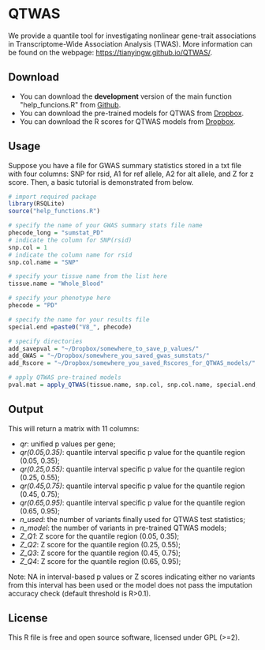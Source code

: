 <!-- README.md is generated from README.Rmd. Please edit that file -->
QTWAS
==========

We provide a quantile tool for investigating nonlinear gene-trait associations in Transcriptome-Wide Association Analysis (TWAS). More information can be found on the webpage: https://tianyingw.github.io/QTWAS/.

Download
------------

- You can download the **development** version of the main function "help_funcions.R" from [Github](https://github.com/tianyingw/QTWAS).
- You can download the pre-trained models for QTWAS from [Dropbox]().
- You can download the R scores for QTWAS models from [Dropbox]().

Usage
-----
Suppose you have a file for GWAS summary statistics stored in a txt file with four columns: SNP for rsid, A1 for ref allele, A2 for alt allele, and Z for z score. Then, a basic tutorial is demonstrated from below.

``` r
# import required package
library(RSQLite)
source("help_functions.R")

# specify the name of your GWAS summary stats file name
phecode_long = "sumstat_PD" 
# indicate the column for SNP(rsid)
snp.col = 1 
# indicate the column name for rsid
snp.col.name = "SNP" 

# specify your tissue name from the list here
tissue.name = "Whole_Blood" 

# specify your phenotype here
phecode = "PD" 

# specify the name for your results file
special.end =paste0("V8_", phecode) 

# specify directories
add_savepval = "~/Dropbox/somewhere_to_save_p_values/"
add_GWAS = "~/Dropbox/somewhere_you_saved_gwas_sumstats/"
add_Rscore = "~/Dropbox/somewhere_you_saved_Rscores_for_QTWAS_models/"

# apply QTWAS pre-trained models
pval.mat = apply_QTWAS(tissue.name, snp.col, snp.col.name, special.end, phecode_long, add_savemodel, add_GWAS,add_Rscore, add_savepval)

```

Output
-------
This will return a matrix with 11 columns:
- *qr*: unified p values per gene;
- *qr(0.05,0.35)*: quantile interval specific p value for the quantile region (0.05, 0.35);
- *qr(0.25,0.55)*: quantile interval specific p value for the quantile region (0.25, 0.55);
- *qr(0.45,0.75)*: quantile interval specific p value for the quantile region (0.45, 0.75);
- *qr(0.65,0.95)*: quantile interval specific p value for the quantile region (0.65, 0.95);
- *n_used*: the number of variants finally used for QTWAS test statistics;
- *n_model*: the number of variants in pre-trained QTWAS models;
- *Z_Q1*: Z score for the quantile region (0.05, 0.35);
- *Z_Q2*: Z score for the quantile region (0.25, 0.55);
- *Z_Q3*: Z score for the quantile region (0.45, 0.75);
- *Z_Q4*: Z score for the quantile region (0.65, 0.95);

Note: NA in interval-based p values or Z scores indicating either no variants from this interval has been used or the model does not pass the imputation accuracy check (default threshold is R>0.1). 

License
-------

This R file is free and open source software, licensed under GPL (&gt;=2).
